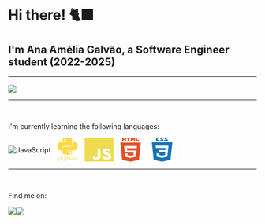 # Hi there! :black_cat:
## I'm Ana Amélia Galvão, a Software Engineer student (2022-2025)

---
<div style="display: inline_block">
  <img align="center" height="180em" src="https://github-readme-stats.vercel.app/api/top-langs/?username=ameliagalvao&layout=compact&langs_count=7&theme=dark"/>
</div>

---

<div style="display: inline_block"><br>
  <p>I'm currently learning the following languages:</p>
  <img align="center" alt="JavaScript" height="50" width="60" src="https://cdn.jsdelivr.net/gh/devicons/devicon/icons/kotlin/kotlin-plain-wordmark.svg">
  <img align="center" alt="Python" height="50" width="60" src="https://raw.githubusercontent.com/devicons/devicon/master/icons/python/python-plain-wordmark.svg">
  <img align="center" alt="JavaScript" height="50" width="60" src="https://raw.githubusercontent.com/devicons/devicon/master/icons/javascript/javascript-plain.svg">
  <img align="center" alt="HTML" height="50" width="60" src="https://raw.githubusercontent.com/devicons/devicon/master/icons/html5/html5-plain-wordmark.svg">
  <img align="center" alt="CSS" height="50" width="60" src="https://raw.githubusercontent.com/devicons/devicon/master/icons/css3/css3-plain-wordmark.svg">
</div>

---

<div style="display: inline_block"><br>
  <p>Find me on:</p>
  <a href="https://www.miahandcrafter.com/atelier" target="_blank"><img align="left" height="80" src="https://www.miahandcrafter.com/atelier/wp-content/uploads/2021/09/mia-logo-il.png"></a>
  <a href="https://www.linkedin.com/in/ameliamgalvao/?locale=en_US" target="_blank"><img align="center" src="https://img.shields.io/badge/LinkedIn-0077B5?style=for-the-badge&logo=linkedin&logoColor=white"></a>
</div>
